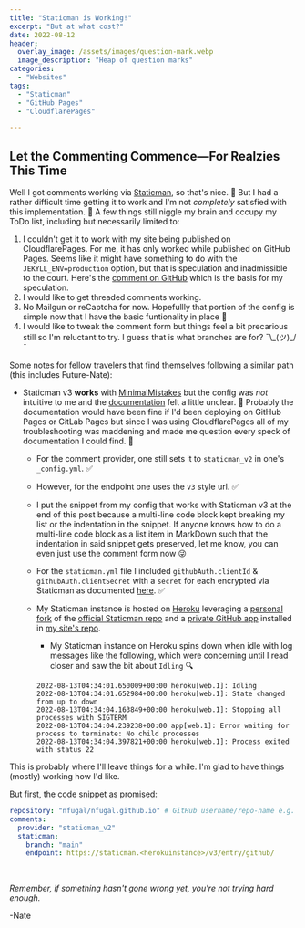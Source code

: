 ```yaml
---
title: "Staticman is Working!"
excerpt: "But at what cost?"
date: 2022-08-12
header:
  overlay_image: /assets/images/question-mark.webp
  image_description: "Heap of question marks"
categories:
  - "Websites"
tags:
  - "Staticman"
  - "GitHub Pages"
  - "CloudflarePages"

---
```


## Let the Commenting Commence―For Realzies This Time

Well I got comments working via [Staticman](https://staticman.net/), so that's nice. 🍻 But I had a rather difficult time getting it to work and I'm not _completely_ satisfied with this implementation. 🫠 A few things still niggle my brain and occupy my ToDo list, including but necessarily limited to:
1. I couldn't get it to work with my site being published on CloudflarePages. For me, it has only worked while published on GitHub Pages. Seems like it might have something to do with the `JEKYLL_ENV=production` option, but that is speculation and inadmissible to the court. Here's the [comment on GitHub](https://github.com/mmistakes/minimal-mistakes/issues/2031#issuecomment-455327104) which is the basis for my speculation. 
2. I would like to get threaded comments working.
4. No Mailgun or reCaptcha for now. Hopefullly that portion of the config is simple now that I have the basic funtionality in place 🤞
4. I would like to tweak the comment form but things feel a bit precarious still so I'm reluctant to try. I guess that is what branches are for? ¯\\\_(ツ)\_/¯


Some notes for fellow travelers that find themselves following a similar path (this includes Future-Nate):

+ Staticman v3 **works** with [MinimalMistakes](https://mademistakes.com/work/minimal-mistakes-jekyll-theme/) but the config was _not_ intuitive to me and the [documentation](https://mmistakes.github.io/minimal-mistakes/docs/configuration/#staticman-v3) felt a little unclear. 🤏 Probably the documentation would have been fine if I'd been deploying on GitHub Pages or GitLab Pages but since I was using CloudflarePages all of my troubleshooting was maddening and made me question every speck of documentation I could find. 🧐
  + For the comment provider, one still sets it to `staticman_v2` in one's `_config.yml`. ✅
  + However, for the endpoint one uses the `v3` style url. ✅
  + I put the snippet from my config that works with Staticman v3 at the end of this post because a multi-line code block kept breaking my list or the indentation in the snippet. If anyone knows how to do a multi-line code block as a list item in MarkDown such that the indentation in said snippet gets preserved, let me know, you can even just use the comment form now 😜
  + For the `staticman.yml` file I included `githubAuth.clientId` & `githubAuth.clientSecret` with a `secret` for each encrypted via Staticman as documented [here](https://staticman.net/docs/encryption). ✅
  + My Staticman instance is hosted on [Heroku](https://www.heroku.com/) leveraging a [personal fork](https://github.com/nfugal/staticman) of the [official Staticman repo](https://github.com/eduardoboucas/staticman) and a [private GitHub app](https://staticman.net/docs/getting-started.html) installed in [my site's repo](https://github.com/nfugal/nfugal.github.io).
    + My Staticman instance on Heroku spins down when idle with log messages like the following, which were concerning until I read closer and saw the bit about `Idling` 🔍 
    
    ```console
    2022-08-13T04:34:01.650009+00:00 heroku[web.1]: Idling
    2022-08-13T04:34:01.652984+00:00 heroku[web.1]: State changed from up to down
    2022-08-13T04:34:04.163849+00:00 heroku[web.1]: Stopping all processes with SIGTERM
    2022-08-13T04:34:04.239238+00:00 app[web.1]: Error waiting for process to terminate: No child processes
    2022-08-13T04:34:04.397821+00:00 heroku[web.1]: Process exited with status 22
    ```

This is probably where I'll leave things for a while. I'm glad to have things (mostly) working how I'd like.

But first, the code snippet as promised:

```yaml
repository: "nfugal/nfugal.github.io" # GitHub username/repo-name e.g. "mmistakes/minimal-mistakes"
comments:
  provider: "staticman_v2"
  staticman:
    branch: "main"
    endpoint: https://staticman.<herokuinstance>/v3/entry/github/
``` 

<br />

_Remember, if something hasn't gone wrong yet, you're not trying hard enough._

-Nate
